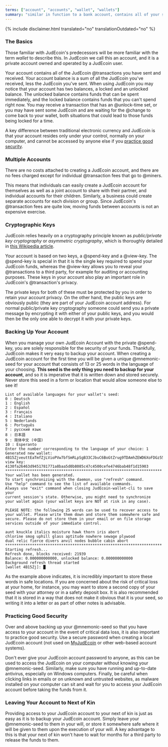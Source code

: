 ```yaml
---
terms: ["account", "accounts", "wallet", "wallets"]
summary: "similar in function to a bank account, contains all of your sent and received transactions"
---
```


{% include disclaimer.html translated="no" translationOutdated="no" %}
### The Basics

Those familiar with JudEcoin's predecessors will be more familiar with the term *wallet* to describe this. In JudEcoin we call this an account, and it is a private account owned and operated by a JudEcoin user.

Your account contains all of the JudEcoin @transactions you have sent and received. Your account balance is a sum of all the JudEcoin you've received, less the JudEcoin you've sent. When using JudEcoin you may notice that your account has two balances, a locked and an unlocked balance. The unlocked balance contains funds that can be spent immediately, and the locked balance contains funds that you can't spend right now. You may receive a transaction that has an @unlock-time set, or you may have sent some JudEcoin and are waiting for the @change to come back to your wallet, both situations that could lead to those funds being locked for a time.

A key difference between traditional electronic currency and JudEcoin is that your account resides only under your control, normally on your computer, and cannot be accessed by anyone else if you [practice good security](#practicing-good-security).

### Multiple Accounts

There are no costs attached to creating a JudEcoin account, and there are no fees charged except for individual @transaction fees that go to @miners.

This means that individuals can easily create a JudEcoin account for themselves as well as a joint account to share with their partner, and individual accounts for their children. Similarly, a business could create separate accounts for each division or group. Since JudEcoin's @transaction fees are quite low, moving funds between accounts is not an expensive exercise.

### Cryptographic Keys

JudEcoin relies heavily on a cryptography principle known as *public/private key cryptography* or *asymmetric cryptography*, which is thoroughly detailed in [this Wikipedia article](https://en.wikipedia.org/wiki/Public-key_cryptography).

Your account is based on two keys, a @spend-key and a @view-key. The @spend-key is special in that it is the single key required to spend your JudEcoin funds, whereas the @view-key allows you to reveal your @transactions to a third party, for example for auditing or accounting purposes. These keys in your account also play an important role in JudEcoin's @transaction's privacy.

The private keys for both of these must be protected by you in order to retain your account privacy. On the other hand, the public keys are obviously public (they are part of your JudEcoin account address). For normal public/private key cryptography someone could send you a private message by encrypting it with either of your public keys, and you would then be the only one able to decrypt it with your private keys.

### Backing Up Your Account

When you manage your own JudEcoin Account with the private @spend-key, you are solely responsible for the security of your funds. Thankfully, JudEcoin makes it very easy to backup your account. When creating a JudEcoin account for the first time you will be given a unique @mnemonic-seed for your account that consists of 13 or 25 words in the language of your choosing. **This seed is the only thing you need to backup for your account**, and so it is imperative that it is written down and stored securely.  Never store this seed in a form or location that would allow someone else to see it!

```
List of available languages for your wallet's seed:
0 : Deutsch
1 : English
2 : Español
3 : Français
4 : Italiano
5 : Nederlands
6 : Português
7 : русский язык
8 : 日本語
9 : 简体中文 (中国)
10 : Esperanto
Enter the number corresponding to the language of your choice: 1
Generated new wallet: 4B15ZjveuttEaTmfZjLVioPVw7bfSmRLpSgB33CJbuC6BoGtZrug9TDAmhZEWD6XoFDGz55bgzisT9Dnv61sbsA6Sa47TYu
view key: 4130fa26463d9451781771a8baa5d0b8085c47c4500cefe4746bab48f1d15903
**********************************************************************
Your wallet has been generated.
To start synchronizing with the daemon, use "refresh" command.
Use "help" command to see the list of available commands.
Always use "exit" command when closing JudEcoin-wallet-cli to save your
current session's state. Otherwise, you might need to synchronize
your wallet again (your wallet keys are NOT at risk in any case).

PLEASE NOTE: the following 25 words can be used to recover access to your wallet. Please write them down and store them somewhere safe and secure. Please do not store them in your email or on file storage services outside of your immediate control.

aunt knuckle italics moisture hawk thorn iris abort
chlorine smog uphill glass aptitude nowhere sewage plywood
dual relic fierce divers anvil nodes bubble cabin abort
**********************************************************************
Starting refresh...
Refresh done, blocks received: 21939                            
Balance: 0.000000000000, unlocked balance: 0.000000000000
Background refresh thread started
[wallet 4B15Zj]: █

```

As the example above indicates, it is incredibly important to store these words in safe locations. If you are concerned about the risk of critical loss at your home, for instance, you may want to store a second copy of your seed with your attorney or in a safety deposit box. It is also recommended that it is stored in a way that does not make it obvious that it is your seed, so writing it into a letter or as part of other notes is advisable.

### Practicing Good Security

Over and above backing up your @mnemonic-seed so that you have access to your account in the event of critical data loss, it is also important to practice good security. Use a secure password when creating a local JudEcoin account (not used on [MyJudEcoin](https://myJudEcoin.com) or other web-based account systems).

Don't ever give your JudEcoin account password to anyone, as this can be used to access the JudEcoin on your computer without knowing your @mnemonic-seed. Similarly, make sure you have running and up-to-date antivirus, especially on Windows computers. Finally, be careful when clicking links in emails or on unknown and untrusted websites, as malware installed on your computer can sit and wait for you to access your JudEcoin account before taking the funds from it.

### Leaving Your Account to Next of Kin

Providing access to your JudEcoin account to your next of kin is just as easy as it is to backup your JudEcoin account. Simply leave your @mnemonic-seed to them in your will, or store it somewhere safe where it will be given to them upon the execution of your will. A key advantage to this is that your next of kin won't have to wait for months for a third party to release the funds to them.
